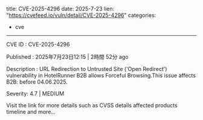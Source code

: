  
title: CVE-2025-4296
date: 2025-7-23
lien: "https://cvefeed.io/vuln/detail/CVE-2025-4296"
categories:
  - cve
---

CVE ID : CVE-2025-4296

Published :  2025年7月23日12:15 | 2時間
52分 ago

Description : URL Redirection to Untrusted Site ('Open Redirect') vulnerability in HotelRunner B2B allows Forceful Browsing.This issue affects B2B: before 04.06.2025.

Severity: 4.7 | MEDIUM

Visit the link for more details
such as CVSS details
affected products
timeline
and more...
